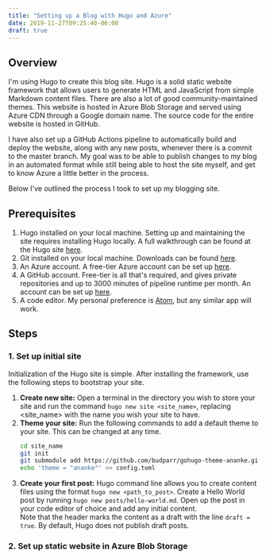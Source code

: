 ```yaml
---
title: "Setting up a Blog with Hugo and Azure"
date: 2019-11-27T09:25:40-06:00
draft: true
---
```


## Overview

I'm using Hugo to create this blog site.  Hugo is a solid static website framework that allows users to generate HTML and JavaScript from simple Markdown content files.  There are also a lot of good community-maintained themes.  This website is hosted in Azure Blob Storage and served using Azure CDN through a Google domain name.  The source code for the entire website is hosted in GitHub.

I have also set up a GitHub Actions pipeline to automatically build and deploy the website, along with any new posts, whenever there is a commit to the master branch.  My goal was to be able to publish changes to my blog in an automated format while still being able to host the site myself, and get to know Azure a little better in the process.

Below I've outlined the process I took to set up my blogging site.

## Prerequisites

1. Hugo installed on your local machine. Setting up and maintaining the site requires installing Hugo locally.  A full walkthrough can be found at the Hugo site [here](https://gohugo.io/getting-started/installing/).
2. Git installed on your local machine.  Downloads can be found [here](https://git-scm.com/).
2. An Azure account.  A free-tier Azure account can be set up [here](https://azure.microsoft.com/en-us/free/).
3. A GitHub account.  Free-tier is all that's required, and gives private repositories and up to 3000 minutes of pipeline runtime per month.  An account can be set up [here](https://github.com/).
3. A code editor.  My personal preference is [Atom](https://atom.io/), but any similar app will work.

## Steps

### 1. Set up initial site

Initialization of the Hugo site is simple.  After installing the framework, use the following steps to bootstrap your site.
1. __Create new site:__ Open a terminal in the directory you wish to store your site and run the command `hugo new site <site_name>`, replacing <site_name> with the name you wish your site to have.
2. __Theme your site:__ Run the following commands to add a default theme to your site.  This can be changed at any time.
   ```bash
   cd site_name
   git init
   git submodule add https://github.com/budparr/gohugo-theme-ananke.git themes/ananke
   echo 'theme = "ananke"' >> config.toml
   ```
3. __Create your first post:__ Hugo command line allows you to create content files using the format `hugo new <path_to_post>`.  Create a Hello World post by running `hugo new posts/hello-world.md`.  Open up the post in your code editor of choice and add any initial content.    
Note that the header marks the content as a draft with the line `draft = true`.  By default, Hugo does not publish draft posts.

### 2. Set up static website in Azure Blob Storage
